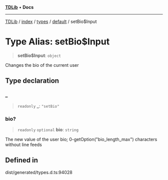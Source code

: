 [**TDLib**](../../../../../../README.md) • **Docs**

***

[TDLib](../../../../../../modules.md) / [index](../../../../../README.md) / [types](../../../README.md) / [default](../README.md) / setBio$Input

# Type Alias: setBio$Input

> **setBio$Input**: `object`

Changes the bio of the current user

## Type declaration

### \_

> `readonly` **\_**: `"setBio"`

### bio?

> `readonly` `optional` **bio**: `string`

The new value of the user bio; 0-getOption("bio_length_max") characters without line feeds

## Defined in

dist/generated/types.d.ts:94028
